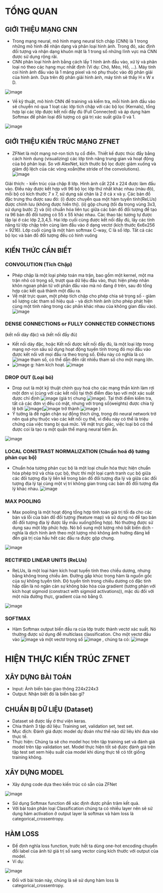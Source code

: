# **TỔNG QUAN**
## GIỚI THIỆU MẠNG CNN
  - Trong mạng neural, mô hình mạng neural tích chập (CNN) là 1 trong những mô hình để nhận dạng và phân loại hình ảnh. Trong đó, xác định đối tượng và nhận dạng khuôn mặt là 1 trong số những lĩnh vực mà CNN được sử dụng rộng rãi.
  - CNN phân loại hình ảnh bằng cách lấy 1 hình ảnh đầu vào, xử lý và phân loại nó theo các hạng mục nhất định (Ví dụ: Chó, Mèo, Hổ, ...). Máy tính coi hình ảnh đầu vào là 1 mảng pixel và nó phụ thuộc vào độ phân giải của hình ảnh. Dựa trên độ phân giải hình ảnh, máy tính sẽ thấy H x W x D.

![image](https://user-images.githubusercontent.com/80802875/116171809-b1050900-a733-11eb-9276-22a064b6f833.png)
  - Về kỹ thuật, mô hình CNN để training và kiểm tra, mỗi hình ảnh đầu vào sẽ chuyển nó qua 1 loạt các lớp tích chập với các bộ lọc (Kernals), tổng hợp lại các lớp được kết nối đầy đủ (Full Connected) và áp dụng hàm Softmax để phân loại đối tượng có giá trị xác suất giữa 0 và 1.

![image](https://user-images.githubusercontent.com/80802875/116171908-e90c4c00-a733-11eb-8e83-c518afe7ddc4.png)

## GIỚI THIỆU KIẾN TRÚC MẠNG ZFNET
  - ZFNet là một mạng nơ-ron tích tụ cổ điển. Thiết kế được thúc đẩy bằng cách hình dung (visualizing) các lớp tính năng trung gian và hoạt động của bộ phân loại. So với AlexNet, kích thước bộ lọc được giảm xuống và giảm độ lệch của các vòng xoắn(the stride of the convolutions).
![image](https://user-images.githubusercontent.com/80802875/115350581-7b19cf00-a1df-11eb-96b6-934ea7df2c8c.png)

 Giải thích: - kiến trúc của chập 8 lớp. Hình ảnh cắt 224 x 224 được làm đầu vào. Điều này được kết hợp với 96 bộ lọc lớp thứ nhất khác nhau (màu đỏ), mỗi bộ có kích thước 7 x 7, sử dụng sải chân là 2 ở cả x và y. Các bản đồ đặc trưng thu được sau đó: (i) được chuyển qua một hàm tuyến tính(ReLUs) được chỉnh lưu (không được hiển thị). (ii) gộp chung (tối đa trong vùng 3x3, sử dụng bước 2) và (iii) chuẩn hóa liên tục giữa các bản đồ đối tượng để tạo ra 96 bản đồ đối tượng có 55 x 55 khác nhau. Các thao tác tương tự được lặp lại ở các lớp 2,3,4,5. Hai lớp cuối cùng được kết nối đầy đủ, lấy các tính năng từ lớp chập trên cùng làm đầu vào ở dạng vectơ (kích thước 6x6x256 = 9216). Lớp cuối cùng là một hàm softmax C-way, C là số lớp. Tất cả các bộ lọc và bản đồ đối tượng đều có hình vuông
## KIẾN THỨC CẦN BIẾT
### CONVOLUTION (Tích Chập)
  - Phép chập là một loại phép toán ma trận, bao gồm một kernel, một ma trận nhỏ có trọng số, trượt qua dữ liệu đầu vào, thực hiện phép nhân khôn ngoan phần tử với phần đầu vào mà nó đang ở trên, sau đó tổng hợp các kết quả thành một đầu ra.
  - Về mặt trực quan, một phép tích chập cho phép chia sẻ trọng số - giảm số lượng các tham số hiệu quả - và dịch hình ảnh (cho phép phát hiện cùng một tính năng trong các phần khác nhau của không gian đầu vào).
![image](https://user-images.githubusercontent.com/80802875/115276017-baf39e80-a16c-11eb-8c6e-3ea8792c6595.png)

### DENSE CONNECTIONS or FULLY CONNECTED CONNECTIONS
   (kết nối dày đặc) và (kết nối đầy đủ)
   - Kết nối dày đặc, hoặc Kết nối được kết nối đầy đủ, là một loại lớp trong mạng nơ-ron sâu sử dụng hoạt động tuyến tính trong đó mọi đầu vào được kết nối với mọi đầu ra theo trọng số. Điều này có nghĩa là có ![image](https://user-images.githubusercontent.com/80802875/115280503-3441c000-a172-11eb-8427-6bb88e343a2b.png) tham số, có thể dẫn đến rất nhiều tham số cho một mạng lớn.
   - ![image](https://user-images.githubusercontent.com/80802875/115280654-5b988d00-a172-11eb-8a53-3d906b5b79b7.png)
   g: hàm kích hoạt.
![image](https://user-images.githubusercontent.com/80802875/115280815-8be02b80-a172-11eb-8f20-51f146c5eb34.png)

### DROP OUT (Loại bỏ)
   - Drop out là một kỹ thuật chính quy hoá cho các mạng thần kinh làm rơi một đơn vị (cùng với các kết nối) tại thời điểm đào tạo với một xác suất được chỉ định ![image](https://user-images.githubusercontent.com/80802875/115281219-f5603a00-a172-11eb-8cbf-cda6dc8c0b15.png) (giá trị chung ![image](https://user-images.githubusercontent.com/80802875/115281348-19bc1680-a173-11eb-8e61-240ae5760f6a.png)). Tại thời điểm kiểm tra, tất cả các đơn vị đều có mặt, nhưng với trọng số(weights) được chia tỷ lệ bởi ![image](https://user-images.githubusercontent.com/80802875/115281519-4bcd7880-a173-11eb-855f-7f9562d6d632.png)(![image](https://user-images.githubusercontent.com/80802875/115281586-6142a280-a173-11eb-828b-df8384835143.png) trở thành ![image](https://user-images.githubusercontent.com/80802875/115281650-6ef82800-a173-11eb-9689-77313194e537.png) )
   - Ý tưởng là để ngăn chặn sự đồng thích ứng, trong đó neural network trở nên quá phụ thuộc vào các kết nối cụ thể, vì điều này có thể là triệu chứng của việc trang bị quá mức. Về mặt trực giác, việc loại bỏ có thể được coi là tạo ra một quần thể mạng neural tiềm ẩn.

![image](https://user-images.githubusercontent.com/80802875/115282047-eaf27000-a173-11eb-9beb-0f163080102e.png)

### LOCAL CONSTRAST NORMALIZATION (Chuẩn hoá độ tương phản cục bộ)
   - Chuẩn hóa tương phản cục bộ là một loại chuẩn hóa thực hiện chuẩn hóa phép trừ và chia cục bộ, thực thi một loại cạnh tranh cục bộ giữa các đối tượng địa lý liền kề trong bản đồ đối tượng địa lý và giữa các đối tượng địa lý tại cùng một vị trí không gian trong các bản đồ đối tượng địa lý khác nhau.
![image](https://user-images.githubusercontent.com/80802875/115282550-884da400-a174-11eb-83f4-457e704c422f.png)

### MAX POOLING
   - Max pooling là một hoạt động tổng hợp tính toán giá trị tối đa cho các bản vá lỗi của bản đồ đối tượng (feature map) và sử dụng nó để tạo bản đồ đối tượng địa lý được lấy mẫu xuống(tổng hợp). Nó thường được sử dụng sau một lớp phức hợp. Nó bổ sung một lượng nhỏ bất biến dịch - nghĩa là dịch hình ảnh theo một lượng nhỏ không ảnh hưởng đáng kể đến giá trị của hầu hết các đầu ra được gộp chung.

![image](https://user-images.githubusercontent.com/80802875/115283418-86d0ab80-a175-11eb-8c01-a29ecd80d16b.png)

### RECTIFIED LINEAR UNITS (ReLUs)
   - ReLUs, là một loại hàm kích hoạt tuyến tính theo chiều dương, nhưng bằng không trong chiều âm. Đường gấp khúc trong hàm là nguồn gốc của sự không tuyến tính. Độ tuyến tính trong chiều dương có đặc tính hấp dẫn là nó ngăn cản sự không bão hòa của gradient (tương phản với kích hoạt sigmoid (constract with sigmoid activations)), mặc dù đối với một nửa đường thực, gradient của nó bằng 0.

![image](https://user-images.githubusercontent.com/80802875/115283683-e4fd8e80-a175-11eb-81f9-c75582135ae7.png)

### SOFTMAX 
   -  Hàm Softmax output biến đầu ra của lớp trước thành vectơ xác suất. Nó thường được sử dụng để multiclass classification. Cho một vectơ đầu vào ![image](https://user-images.githubusercontent.com/80802875/115283982-4cb3d980-a176-11eb-9d64-2e25e264e1a3.png)
 và một vectơ trọng số ![image](https://user-images.githubusercontent.com/80802875/115284011-54737e00-a176-11eb-882f-c4f90bd9bb35.png)
, chúng ta có:
![image](https://user-images.githubusercontent.com/80802875/115284046-5dfce600-a176-11eb-9030-2d74584b6a39.png)

# **HIỆN THỰC KIẾN TRÚC ZFNET**
## XÂY DỰNG BÀI TOÁN
  - Input: Ảnh biển báo giao thông 224x224x3
  - Output: Nhận biết đó là biển báo gì?
## CHUẨN BỊ DỮ LIỆU (Dataset)
  - Dataset sẽ được lấy ở thư viện keras.
  - Chia thành 3 tập dữ liệu: Training set, validation set, test set.
  - Mục đích: Đánh giá được model dự đoán như thế nào dữ liêụ khi đưa vào thực tế.
  - Thực hiện: Chúng ta sẽ cho model học trên tập training set và đánh giá model trên tập validation set. Model thực hiện tốt sẽ được đánh giá trên tập test set xem hiệu suất của model khi dùng thực tế có tốt giống training không.
## XÂY DỰNG MODEL
  - Xây dựng code dựa theo kiến trúc có sẵn của ZFNet

![image](https://user-images.githubusercontent.com/80802875/115350581-7b19cf00-a1df-11eb-96b6-934ea7df2c8c.png)
  - Sử dụng Softmax function để xác định được phần trăm kết quả.
  - Với bài toán phân loại Classification chúng ta có nhiều layer nên sẽ sử dụng hàm activation ở output layer là softmax và hàm loss là categorical_crossentropy.
## HÀM LOSS
  - Để định nghĩa loss function, trước hết ta dùng one-hot encoding chuyển đổi label của ảnh từ giá trị
số sang vector cùng kích thước với output của model. 
  - Ví dụ:

![image](https://user-images.githubusercontent.com/80802875/116173974-b95f4300-a737-11eb-86ee-8734534f880f.png)
  - Đối với bài toán này, chúng là sẽ sử dụng hàm loss là categorical_crossentropy.
